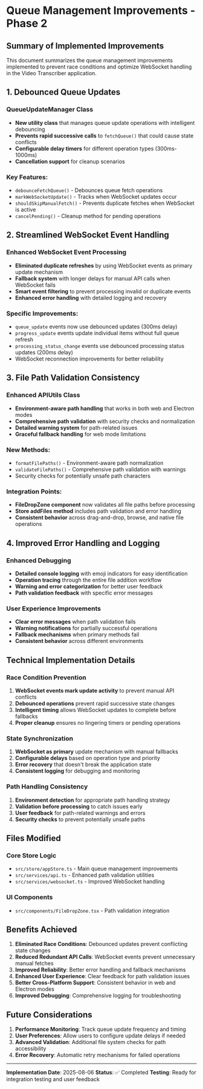 # Queue Management Improvements - Phase 2

## Summary of Implemented Improvements

This document summarizes the queue management improvements implemented to prevent race conditions and optimize WebSocket handling in the Video Transcriber application.

## 1. Debounced Queue Updates

### QueueUpdateManager Class
- **New utility class** that manages queue update operations with intelligent debouncing
- **Prevents rapid successive calls** to `fetchQueue()` that could cause state conflicts
- **Configurable delay timers** for different operation types (300ms-1000ms)
- **Cancellation support** for cleanup scenarios

### Key Features:
- `debounceFetchQueue()` - Debounces queue fetch operations
- `markWebSocketUpdate()` - Tracks when WebSocket updates occur
- `shouldSkipManualFetch()` - Prevents duplicate fetches when WebSocket is active
- `cancelPending()` - Cleanup method for pending operations

## 2. Streamlined WebSocket Event Handling

### Enhanced WebSocket Event Processing
- **Eliminated duplicate refreshes** by using WebSocket events as primary update mechanism
- **Fallback system** with longer delays for manual API calls when WebSocket fails
- **Smart event filtering** to prevent processing invalid or duplicate events
- **Enhanced error handling** with detailed logging and recovery

### Specific Improvements:
- `queue_update` events now use debounced updates (300ms delay)
- `progress_update` events update individual items without full queue refresh
- `processing_status_change` events use debounced processing status updates (200ms delay)
- WebSocket reconnection improvements for better reliability

## 3. File Path Validation Consistency

### Enhanced APIUtils Class
- **Environment-aware path handling** that works in both web and Electron modes
- **Comprehensive path validation** with security checks and normalization
- **Detailed warning system** for path-related issues
- **Graceful fallback handling** for web mode limitations

### New Methods:
- `formatFilePaths()` - Environment-aware path normalization
- `validateFilePaths()` - Comprehensive path validation with warnings
- Security checks for potentially unsafe path characters

### Integration Points:
- **FileDropZone component** now validates all file paths before processing
- **Store addFiles method** includes path validation and error handling
- **Consistent behavior** across drag-and-drop, browse, and native file operations

## 4. Improved Error Handling and Logging

### Enhanced Debugging
- **Detailed console logging** with emoji indicators for easy identification
- **Operation tracing** through the entire file addition workflow
- **Warning and error categorization** for better user feedback
- **Path validation feedback** with specific error messages

### User Experience Improvements
- **Clear error messages** when path validation fails
- **Warning notifications** for partially successful operations
- **Fallback mechanisms** when primary methods fail
- **Consistent behavior** across different environments

## Technical Implementation Details

### Race Condition Prevention
1. **WebSocket events mark update activity** to prevent manual API conflicts
2. **Debounced operations** prevent rapid successive state changes
3. **Intelligent timing** allows WebSocket updates to complete before fallbacks
4. **Proper cleanup** ensures no lingering timers or pending operations

### State Synchronization
1. **WebSocket as primary** update mechanism with manual fallbacks
2. **Configurable delays** based on operation type and priority
3. **Error recovery** that doesn't break the application state
4. **Consistent logging** for debugging and monitoring

### Path Handling Consistency
1. **Environment detection** for appropriate path handling strategy
2. **Validation before processing** to catch issues early
3. **User feedback** for path-related warnings and errors
4. **Security checks** to prevent potentially unsafe paths

## Files Modified

### Core Store Logic
- `src/store/appStore.ts` - Main queue management improvements
- `src/services/api.ts` - Enhanced path validation utilities
- `src/services/websocket.ts` - Improved WebSocket handling

### UI Components  
- `src/components/FileDropZone.tsx` - Path validation integration

## Benefits Achieved

1. **Eliminated Race Conditions**: Debounced updates prevent conflicting state changes
2. **Reduced Redundant API Calls**: WebSocket events prevent unnecessary manual fetches
3. **Improved Reliability**: Better error handling and fallback mechanisms  
4. **Enhanced User Experience**: Clear feedback for path validation issues
5. **Better Cross-Platform Support**: Consistent behavior in web and Electron modes
6. **Improved Debugging**: Comprehensive logging for troubleshooting

## Future Considerations

1. **Performance Monitoring**: Track queue update frequency and timing
2. **User Preferences**: Allow users to configure update delays if needed
3. **Advanced Validation**: Additional file system checks for path accessibility
4. **Error Recovery**: Automatic retry mechanisms for failed operations

---

**Implementation Date**: 2025-08-06
**Status**: ✅ Completed
**Testing**: Ready for integration testing and user feedback
